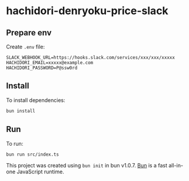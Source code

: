 # hachidori-denryoku-price-slack

## Prepare env

Create `.env` file:

```
SLACK_WEBHOOK_URL=https://hooks.slack.com/services/xxx/xxx/xxxxx
HACHIDORI_EMAIL=xxxxx@example.com
HACHIDORI_PASSWORD=P@ssw0rd
```

## Install

To install dependencies:

```bash
bun install
```

## Run

To run:

```bash
bun run src/index.ts
```

This project was created using `bun init` in bun v1.0.7. [Bun](https://bun.sh) is a fast all-in-one JavaScript runtime.
